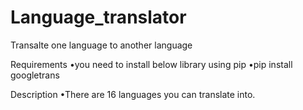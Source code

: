 # Language_translator
Transalte one language to another language  

Requirements
•you need to install below library using pip 
•pip install googletrans

Description
•There are 16 languages you can translate into.


